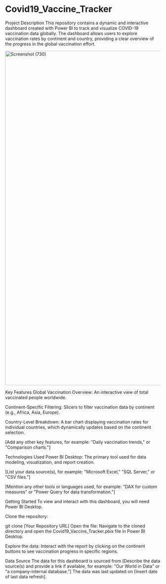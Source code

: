 # Covid19_Vaccine_Tracker
Project Description
This repository contains a dynamic and interactive dashboard created with Power BI to track and visualize COVID-19 vaccination data globally. The dashboard allows users to explore vaccination rates by continent and country, providing a clear overview of the progress in the global vaccination effort.

<img width="1920" height="1080" alt="Screenshot (730)" src="https://github.com/user-attachments/assets/c5feed9b-4926-4bb5-a7fd-dd7472b93d3c" />

Key Features
Global Vaccination Overview: An interactive view of total vaccinated people worldwide.

Continent-Specific Filtering: Slicers to filter vaccination data by continent (e.g., Africa, Asia, Europe).

Country-Level Breakdown: A bar chart displaying vaccination rates for individual countries, which dynamically updates based on the continent selection.

[Add any other key features, for example: "Daily vaccination trends," or "Comparison charts."]

Technologies Used
Power BI Desktop: The primary tool used for data modeling, visualization, and report creation.

[List your data source(s), for example: "Microsoft Excel," "SQL Server," or "CSV files."]

[Mention any other tools or languages used, for example: "DAX for custom measures" or "Power Query for data transformation."]

Getting Started
To view and interact with this dashboard, you will need Power BI Desktop.

Clone the repository:

git clone [Your Repository URL]
Open the file:
Navigate to the cloned directory and open the Covid19_Vaccine_Tracker.pbix file in Power BI Desktop.

Explore the data:
Interact with the report by clicking on the continent buttons to see vaccination progress in specific regions.

Data Source
The data for this dashboard is sourced from [Describe the data source(s) and provide a link if available, for example: "Our World in Data" or "a company-internal database."] The data was last updated on [Insert date of last data refresh].
